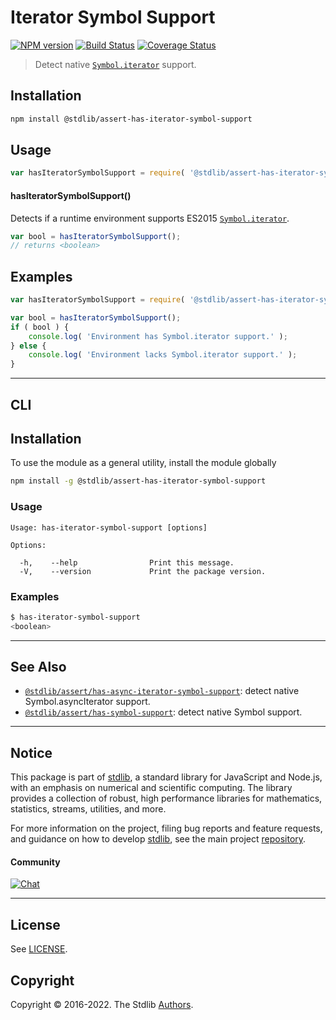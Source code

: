 <!--

@license Apache-2.0

Copyright (c) 2018 The Stdlib Authors.

Licensed under the Apache License, Version 2.0 (the "License");
you may not use this file except in compliance with the License.
You may obtain a copy of the License at

   http://www.apache.org/licenses/LICENSE-2.0

Unless required by applicable law or agreed to in writing, software
distributed under the License is distributed on an "AS IS" BASIS,
WITHOUT WARRANTIES OR CONDITIONS OF ANY KIND, either express or implied.
See the License for the specific language governing permissions and
limitations under the License.

-->

# Iterator Symbol Support

[![NPM version][npm-image]][npm-url] [![Build Status][test-image]][test-url] [![Coverage Status][coverage-image]][coverage-url] <!-- [![dependencies][dependencies-image]][dependencies-url] -->

> Detect native [`Symbol.iterator`][mdn-iterator-symbol] support.

<section class="installation">

## Installation

```bash
npm install @stdlib/assert-has-iterator-symbol-support
```

</section>

<section class="usage">

## Usage

```javascript
var hasIteratorSymbolSupport = require( '@stdlib/assert-has-iterator-symbol-support' );
```

#### hasIteratorSymbolSupport()

Detects if a runtime environment supports ES2015 [`Symbol.iterator`][mdn-iterator-symbol].

```javascript
var bool = hasIteratorSymbolSupport();
// returns <boolean>
```

</section>

<!-- /.usage -->

<section class="examples">

## Examples

<!-- eslint no-undef: "error" -->

```javascript
var hasIteratorSymbolSupport = require( '@stdlib/assert-has-iterator-symbol-support' );

var bool = hasIteratorSymbolSupport();
if ( bool ) {
    console.log( 'Environment has Symbol.iterator support.' );
} else {
    console.log( 'Environment lacks Symbol.iterator support.' );
}
```

</section>

<!-- /.examples -->

* * *

<section class="cli">

## CLI

<section class="installation">

## Installation

To use the module as a general utility, install the module globally

```bash
npm install -g @stdlib/assert-has-iterator-symbol-support
```

</section>

<!-- CLI usage documentation. -->

<section class="usage">

### Usage

```text
Usage: has-iterator-symbol-support [options]

Options:

  -h,    --help                Print this message.
  -V,    --version             Print the package version.
```

</section>

<!-- /.usage -->

<section class="examples">

### Examples

```bash
$ has-iterator-symbol-support
<boolean>
```

</section>

<!-- /.examples -->

</section>

<!-- /.cli -->

<!-- Section for related `stdlib` packages. Do not manually edit this section, as it is automatically populated. -->

<section class="related">

* * *

## See Also

-   <span class="package-name">[`@stdlib/assert/has-async-iterator-symbol-support`][@stdlib/assert/has-async-iterator-symbol-support]</span><span class="delimiter">: </span><span class="description">detect native Symbol.asyncIterator support.</span>
-   <span class="package-name">[`@stdlib/assert/has-symbol-support`][@stdlib/assert/has-symbol-support]</span><span class="delimiter">: </span><span class="description">detect native Symbol support.</span>

</section>

<!-- /.related -->

<!-- Section for all links. Make sure to keep an empty line after the `section` element and another before the `/section` close. -->


<section class="main-repo" >

* * *

## Notice

This package is part of [stdlib][stdlib], a standard library for JavaScript and Node.js, with an emphasis on numerical and scientific computing. The library provides a collection of robust, high performance libraries for mathematics, statistics, streams, utilities, and more.

For more information on the project, filing bug reports and feature requests, and guidance on how to develop [stdlib][stdlib], see the main project [repository][stdlib].

#### Community

[![Chat][chat-image]][chat-url]

---

## License

See [LICENSE][stdlib-license].


## Copyright

Copyright &copy; 2016-2022. The Stdlib [Authors][stdlib-authors].

</section>

<!-- /.stdlib -->

<!-- Section for all links. Make sure to keep an empty line after the `section` element and another before the `/section` close. -->

<section class="links">

[npm-image]: http://img.shields.io/npm/v/@stdlib/assert-has-iterator-symbol-support.svg
[npm-url]: https://npmjs.org/package/@stdlib/assert-has-iterator-symbol-support

[test-image]: https://github.com/stdlib-js/assert-has-iterator-symbol-support/actions/workflows/test.yml/badge.svg
[test-url]: https://github.com/stdlib-js/assert-has-iterator-symbol-support/actions/workflows/test.yml

[coverage-image]: https://img.shields.io/codecov/c/github/stdlib-js/assert-has-iterator-symbol-support/main.svg
[coverage-url]: https://codecov.io/github/stdlib-js/assert-has-iterator-symbol-support?branch=main

<!--

[dependencies-image]: https://img.shields.io/david/stdlib-js/assert-has-iterator-symbol-support.svg
[dependencies-url]: https://david-dm.org/stdlib-js/assert-has-iterator-symbol-support/main

-->

[umd]: https://github.com/umdjs/umd
[es-module]: https://developer.mozilla.org/en-US/docs/Web/JavaScript/Guide/Modules

[deno-url]: https://github.com/stdlib-js/assert-has-iterator-symbol-support/tree/deno
[umd-url]: https://github.com/stdlib-js/assert-has-iterator-symbol-support/tree/umd
[esm-url]: https://github.com/stdlib-js/assert-has-iterator-symbol-support/tree/esm

[chat-image]: https://img.shields.io/gitter/room/stdlib-js/stdlib.svg
[chat-url]: https://gitter.im/stdlib-js/stdlib/

[stdlib]: https://github.com/stdlib-js/stdlib

[stdlib-authors]: https://github.com/stdlib-js/stdlib/graphs/contributors

[stdlib-license]: https://raw.githubusercontent.com/stdlib-js/assert-has-iterator-symbol-support/main/LICENSE

[mdn-iterator-symbol]: https://developer.mozilla.org/en-US/docs/Web/JavaScript/Reference/Global_Objects/Symbol/iterator

<!-- <related-links> -->

[@stdlib/assert/has-async-iterator-symbol-support]: https://www.npmjs.com/package/@stdlib/assert-has-async-iterator-symbol-support

[@stdlib/assert/has-symbol-support]: https://www.npmjs.com/package/@stdlib/assert-has-symbol-support

<!-- </related-links> -->

</section>

<!-- /.links -->
